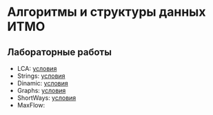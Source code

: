 # Алгоритмы и структуры данных ИТМО

## Лабораторные работы

- LCA: [условия](LCA/problems.pdf)
- Strings: [условия](Strings/problems.pdf)
- Dinamic: [условия](Dinamic/problems.pdf)
- Graphs:  [условия](Graphs/problems.pdf)
- ShortWays: [условия](ShortWays/problems.pdf)      
- MaxFlow:   